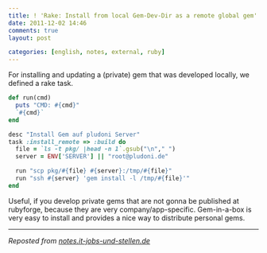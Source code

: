 ```yaml
---
title: ! 'Rake: Install from local Gem-Dev-Dir as a remote global gem'
date: 2011-12-02 14:46
comments: true
layout: post

categories: [english, notes, external, ruby]
---
```

 For installing and updating a (private) gem that was developed locally, we defined a rake task.


```ruby
def run(cmd)
  puts "CMD: #{cmd}"
  `#{cmd}`
end

desc "Install Gem auf pludoni Server"
task :install_remote => :build do
  file = `ls -t pkg/ |head -n 1`.gsub("\n"," ")
  server = ENV['SERVER'] || "root@pludoni.de"

  run "scp pkg/#{file} #{server}:/tmp/#{file}"
  run "ssh #{server} 'gem install -l /tmp/#{file}'"
end
```

Useful, if you develop private gems that are not gonna be published at rubyforge, because they are very company/app-specific. Gem-in-a-box is very easy to install and provides a nice way to distribute personal gems.

---
<i>Reposted from <a href='http://notes.it-jobs-und-stellen.de/notes/31' rel='canonical'>notes.it-jobs-und-stellen.de</a></i>
